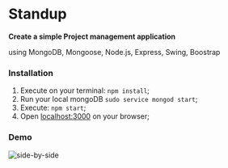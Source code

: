 # Standup

**Create a simple Project management application**

using MongoDB, Mongoose, Node.js, Express, Swing, Boostrap


### Installation 


1. Execute on your terminal: `npm install`;
2. Run your local mongoDB `sudo service mongod start`; 
3. Execute: `npm start`;
3. Open [localhost:3000](http://localhost:3000/) on your browser;



### Demo


<img alt="side-by-side" src="https://res.cloudinary.com/ddrvpl4zh/image/upload/v1557074169/Screenshot_from_2019-05-05_18-02-13.png">
